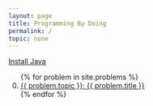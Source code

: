 ```yaml
---
layout: page
title: Programming By Doing
permalink: /
topic: none
---
```

[Install Java](/problems/jdk-install/)
<ol start="0">
{% for problem in site.problems %}
  <li><a href="{{ problem.permalink }}">{{ problem.topic }}: {{ problem.title }}</a></li>
{% endfor %}
</ol>
